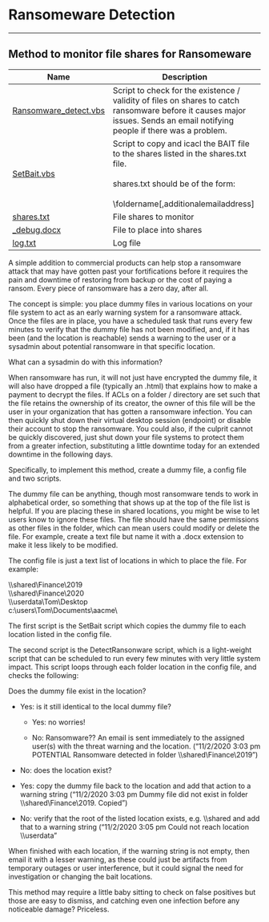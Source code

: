 # Ransomeware Detection

***
## Method to monitor file shares for Ransomeware

| Name | Description |
|------|-------------|
|[Ransomware_detect.vbs](Ransomeware_detect.vbs)|Script to check for the existence / validity of files on shares to catch ransomware before it causes major issues. Sends an email notifying people if there was a problem. |
|[SetBait.vbs](SetBait.vbs)| Script to copy and icacl the BAIT file to the shares listed in the shares.txt file.<br /><br /> shares.txt should be of the form:<br /><br /> \\foldername[,additionalemailaddress]|
|[shares.txt](shares.txt)|File shares to monitor|
|[_debug.docx](_debug.docx)|File to place into shares|
|[log.txt](log.txt)|Log file|


A simple addition to commercial products can help stop a ransomware attack that may have gotten past your fortifications before it requires the pain and downtime of restoring from backup or the cost of paying a ransom.  Every piece of ransomware has a zero day, after all.

The concept is simple:  you place dummy files in various locations on your file system to act as an early warning system for a ransomware attack.  Once the files are in place, you have a scheduled task that runs every few minutes to verify that the dummy file has not been modified, and, if it has been (and the location is reachable) sends a warning to the user or a sysadmin about potential ransomware in that specific location.  

What can a sysadmin do with this information?

When ransomware has run, it will not just have encrypted the dummy file, it will also have dropped a file (typically an .html) that explains how to make a payment to decrypt the files.  If ACLs on a folder / directory are set such that the file retains the ownership of its creator, the owner of this file will be the user in your organization that has gotten a ransomware infection.  You can then quickly shut down their virtual desktop session (endpoint) or disable their account to stop the ransomware.  You could also, if the culprit cannot be quickly discovered, just shut down your file systems to protect them from a greater infection, substituting a little downtime today for an extended downtime in the following days.

Specifically, to implement this method, create a dummy file, a config file and two scripts.  

The dummy file can be anything, though most ransomware tends to work in alphabetical order, so something that shows up at the top of the file list is helpful.  If you are placing these in shared locations, you might be wise to let users know to ignore these files.  The file should have the same permissions as other files in the folder, which can mean users could modify or delete the file.  For example, create a text file but name it with a .docx extension to make it less likely to be modified.  

The config file is just a text list of locations in which to place the file.  For example:

\\\\shared\Finance\2019\
\\\\shared\Finance\2020\
\\\\userdata\Tom\Desktop\
c:\users\Tom\Documents\aacme\

The first script is the SetBait script which copies the dummy file to each location listed in the config file.

The second script is the DetectRansonware script, which is a light-weight script that can be scheduled to run every few minutes with very little system impact.  This script loops through each folder location in the config file, and checks the following:

Does the dummy file exist in the location?

- Yes: is it still identical to the local dummy file?

   - Yes: no worries!

   - No: Ransomware?? An email is sent immediately to the assigned user(s) with the threat warning and the location.  (“11/2/2020 3:03 pm POTENTIAL Ransomware detected in folder \\\\shared\Finance\2019”)

-	No: does the location exist?

   - Yes: copy the dummy file back to the location and add that action to a warning string (“11/2/2020 3:03 pm  Dummy file did not exist in folder \\\\shared\Finance\2019.  Copied”)

   - No: verify that the root of the listed location exists, e.g. \\\\shared and add that to a warning string (“11/2/2020 3:05 pm Could not reach location \\\\userdata”

When finished with each location, if the warning string is not empty, then email it with a lesser warning, as these could just be artifacts from temporary outages or user interference, but it could signal the need for investigation or changing the bait locations.

This method may require a little baby sitting to check on false positives but those are easy to dismiss, and catching even one infection before any noticeable damage?  Priceless.
